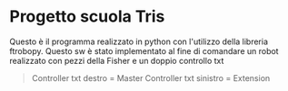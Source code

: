 # Progetto scuola Tris
Questo è il programma realizzato in python con l'utilizzo della libreria ftrobopy.
Questo sw è stato implementato al fine di comandare un robot realizzato con pezzi della Fisher
e un doppio controllo txt 
> Controller txt destro = Master
> Controller txt sinistro = Extension
